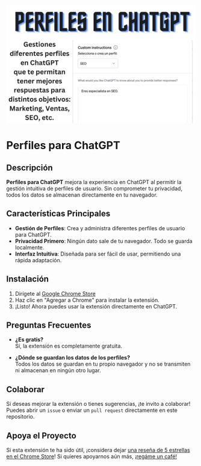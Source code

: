 ![Logo de la Extensión](./banner.png)

# Perfiles para ChatGPT


## Descripción

**Perfiles para ChatGPT** mejora la experiencia en ChatGPT al permitir la gestión intuitiva de perfiles de usuario. Sin comprometer tu privacidad, todos los datos se almacenan directamente en tu navegador.

## Características Principales

- **Gestión de Perfiles**: Crea y administra diferentes perfiles de usuario para ChatGPT.
- **Privacidad Primero**: Ningún dato sale de tu navegador. Todo se guarda localmente.
- **Interfaz Intuitiva**: Diseñada para ser fácil de usar, permitiendo una rápida adaptación.

## Instalación

1. Dirígete al [Google Chrome Store](https://chrome.google.com/webstore/detail/perfiles-para-chatgpt/ikgecgnenemcaeoehngiiaeinefnhjmj)
2. Haz clic en "Agregar a Chrome" para instalar la extensión.
3. ¡Listo! Ahora puedes usar la extensión directamente en ChatGPT.

## Preguntas Frecuentes

- **¿Es gratis?**  
  Sí, la extensión es completamente gratuita.

- **¿Dónde se guardan los datos de los perfiles?**  
  Todos los datos se guardan en tu propio navegador y no se transmiten ni almacenan en ningún otro lugar.

## Colaborar

Si deseas mejorar la extensión o tienes sugerencias, ¡te invito a colaborar! Puedes abrir un `issue` o enviar un `pull request` directamente en este repositorio.

## Apoya el Proyecto

Si esta extensión te ha sido útil, ¡considera dejar [una reseña de 5 estrellas en el Chrome Store](https://chrome.google.com/webstore/detail/perfiles-para-chatgpt/ikgecgnenemcaeoehngiiaeinefnhjmj)! Si quieres apoyarnos aún más, [¡regáme un café!](https://www.paypal.com/donate/?business=QERMZ422SASX6&no_recurring=0&item_name=Gracias+por+apoyar+mi+trabajo%21&currency_code=USD)
